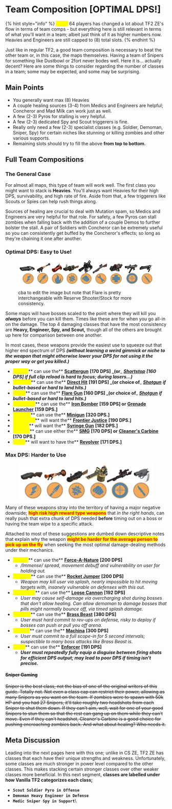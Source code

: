 # Team Composition \[OPTIMAL DPS!]



{% hint style="info" %}
<mark style="color:yellow;">**Note:**</mark> 64 players has changed a lot about TF2 ZE's flow in terms of team comps - but everything here is still relevant in terms of what you'll want in a team; albeit just think of it as higher numbers now. Heavies and Engineers are still capped to (8) total slots.
{% endhint %}

Just like in regular TF2, a good team composition is necessary to beat the other team or, in this case, the maps themselves. Having a team of Snipers for something like Dustbowl or 2fort never bodes well. Here it is... actually decent? Here are some things to consider regarding the number of classes in a team; some may be expected, and some may be surprising.

## Main Points

* You generally want max (8) Heavies
* A couple healing sources (3-4) from Medics and Engineers are helpful; Concheror and Mad Milk can work just as well.
* A few (2-3) Pyros for stalling is very helpful.
* A few (2-3) dedicated Spy and Scout triggerers is fine.
* Really only need a few (2-3) specialist classes (e.g. Soldier, Demoman, Sniper, Spy) for certain niches like stunning or killing zombies and other various supports.
* Remaining slots should try to fill the above **from top to bottom.**

## Full Team Compositions

### The General Case

For almost all maps, this type of team will work well. The first class you might want to stack is **Heavies**. You'll always want Heavies for their high DPS, survivability, and high rate of fire. Aside from that, a few triggerers like Scouts or Spies can help rush things along.&#x20;

Sources of healing are crucial to deal with Mutation spam, so Medics and Engineers are very helpful for that role. For safety, a few Pyros can stall zombies when falling back with the addition of a couple Demos to further bolster the stall. A pair of Soldiers with Concheror can be extremely useful so you can consistently get buffed by the Concheror's effects; so long as they're chaining it one after another.

### Optimal DPS: Easy to Use!

<figure><img src="../../.gitbook/assets/Easy 2 Use DPS.png" alt=""><figcaption><p>cba to edit the image but note that Flare is pretty interchangeable with Reserve Shooter/Stock for more consistency.</p></figcaption></figure>

Some maps will have bosses scaled to the point where they will kill you _**always**_ before you can kill them. Times like these are for when you go all-in on the damage. The top 4 damaging classes that have the most consistency are **Heavy, Engineer, Spy, and Scout,** though all of the others are brought up here for comparison between one another.

In most cases, these weapons provide the easiest use to squeeze out that higher end spectrum of DPS _**(without learning a weird gimmick or niche to the weapon that might otherwise lower your DPS for not using it the proper way or get you killed.)**_

* <mark style="color:yellow;">**Scouts**</mark>** can use the** [**Scattergun**](../meet-the-humans-outdated-+weapons/scout/primaries.md#scattergun) **\[170 DPS] **_**(or**_ [_**Shortstop**_](../meet-the-humans-outdated-+weapons/scout/primaries.md#shortstop) _**\[160 DPS] if full clip reload is hard to focus; during lasers...)**_
* <mark style="color:yellow;">**Soldiers**</mark>** can use the** [**Direct Hit**](../meet-the-humans-outdated-+weapons/soldier/primaries.md#direct-hit) **\[191 DPS] **_**(or choice of**_ [_**Shotgun**_](../meet-the-humans-outdated-+weapons/soldier/secondaries.md#reserve-shooter) _**if bullet-based or hard to land hits.)**_
* <mark style="color:yellow;">**Pyros**</mark>** can use the** [**Flare Gun**](../meet-the-humans-outdated-+weapons/pyro/secondaries.md#flare-gun) **\[160 DPS] **_**(or choice of**_ [_**Shotgun**_](../meet-the-humans-outdated-+weapons/pyro/secondaries.md#reserve-shooter) _**if bullet-based or hard to land hits.)**_
* <mark style="color:yellow;">**Demomen**</mark>** can use the** [**Iron Bomber**](../meet-the-humans-outdated-+weapons/demoman/primaries.md#iron-bomber) **\[159 DPS] or** [**Grenade Launcher**](../meet-the-humans-outdated-+weapons/demoman/primaries.md#grenade-launcher) **\[159 DPS.]**
* <mark style="color:yellow;">**Heavies**</mark>** can use the** [**Minigun**](../meet-the-humans-outdated-+weapons/heavy/primaries.md#minigun) **\[320 DPS.]**
* <mark style="color:yellow;">**Engineers**</mark>** will want the** [**Frontier Justice**](../meet-the-humans-outdated-+weapons/engineer/primaries.md#frontier-justice) **\[190 DPS.]**&#x20;
* <mark style="color:yellow;">**Medics**</mark>** will want the** [**Syringe Gun**](../meet-the-humans-outdated-+weapons/medic/primaries.md#syringe-gun) **\[182 DPS.]**
* <mark style="color:yellow;">**Snipers**</mark>** can use either the** [**SMG**](../meet-the-humans-outdated-+weapons/sniper/secondaries.md#smg) **\[170 DPS] or** [**Cleaner's Carbine**](../meet-the-humans-outdated-+weapons/sniper/secondaries.md#cleaners-carbine) **\[170 DPS.]**
* <mark style="color:yellow;">**Spies**</mark>** will want to have the** [**Revolver**](../meet-the-humans-outdated-+weapons/spy/primaries.md#revolver) **\[171 DPS.]**

### **Max DPS: Harder to Use**

<figure><img src="../../.gitbook/assets/Harder 2 Use DPS.png" alt=""><figcaption></figcaption></figure>

Many of these weapons stray into the territory of having a major negative downside; <mark style="color:red;">**high risk high reward type weapons**</mark> that _in the right hands_, can really push that extra chunk of DPS needed **before** timing out on a boss or having the team wipe to a specific attack.

Attached to most of these suggestions are dumbed down descriptive notes that explain why the weapon <mark style="color:red;">**might be harder for the average person to pick up on the fly**</mark> when seeking the most optimal damage-dealing methods under their mechanics.

* <mark style="color:yellow;">**Scouts**</mark>** can use the** [**Force-A-Nature**](../meet-the-humans-outdated-+weapons/scout/primaries.md#force-a-nature) **\[200 DPS]**&#x20;
  * _/Immense/ spread, movement debuff and vulnerability on user for holding out._&#x20;
* <mark style="color:yellow;">**Soldiers**</mark>** can use the** [**Rocket Jumper**](../meet-the-humans-outdated-+weapons/soldier/primaries.md#rocket-jumper) **\[200 DPS]**&#x20;
  * _Weapon may kill user via splash, nearly impossible to hit moving targets with, insanely vulnerable on defenses with this out._
* <mark style="color:yellow;">**Demomen**</mark>** can use the** [**Loose Cannon**](../meet-the-humans-outdated-+weapons/demoman/primaries.md#loose-cannon) **\[192 DPS]**
  * _User may cause self-damage via overcharging shot during bosses that don't allow healing. Can allow demoman to damage bosses that pills might normally bounce off, via timed splash damage._
* <mark style="color:yellow;">**Heavies**</mark>** can use the** [**Brass Beast**](../meet-the-humans-outdated-+weapons/heavy/primaries.md#brass-beast) **\[380 DPS]**
  * _User must hard commit to rev-ups on defense, risky to deploy if bosses can push or pull you off arena._
* <mark style="color:yellow;">**Snipers**</mark>** can use the** [**Machina**](../meet-the-humans-outdated-+weapons/sniper/primaries.md#machina) **\[300 DPS]**
  * _User must commit to a full scope-in for 5 second intervals; suspectible to many boss attacks like Brass Beast is._
* <mark style="color:yellow;">**Spies**</mark>** can use the** [**Enforcer**](../meet-the-humans-outdated-+weapons/spy/primaries.md#enforcer) **\[191 DPS]**
  * _**User must repeatedly fully equip a disguise between firing shots for efficient DPS output; may lead to poor DPS if timing isn't precise.**_

#### ~~Sniper Gaming~~

~~Sniper is the best class, not the bias of one of the original writers of this guide. Totally not. Not even a class cap can restrict their power, allowing as many Snipers as you want on the team. If zombies were to spawn with 50k HP and you had 27 Snipers, it'll take roughly two headshots from each Sniper to shut them down. If they can't aim, well, wait for one of your good Snipers to stun them so that the rest can gang up on them while they can't move. Even if they can't headshot, Cleaner's Carbine is a good choice for pushing encroaching zombies back. And what about healing? Who needs it.~~

## Meta Discussion

Leading into the next pages here with this one; unlike in CS ZE, TF2 ZE has classes that each have their unique strengths and weakness. Unfortunately, some classes are much stronger in power level compared to the other classes. This makes stacking certain stronger classes over other weaker classes more beneficial. In this next segment, **classes are labelled under how Vanilla TF2 categorizes each class;**&#x20;

* **`Scout Soldier Pyro in Offense`**
* **`Demoman Heavy Engineer in Defense`**
* **`Medic Sniper Spy in Support`**\


